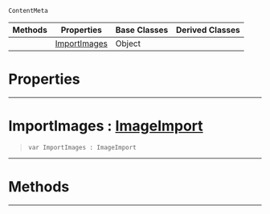  `ContentMeta`

|Methods|Properties|Base Classes|Derived Classes|
|---|---|---|---|
| |[ ImportImages](imageoptions.md#importimages-zilch-engine)|Object| |


 #  Properties


---  
 #  ImportImages : [ImageImport](../enum_reference.md#imageimport)

> 
> ``` lang=cpp, name=Nada
> var ImportImages : ImageImport


---  
 #  Methods


---  
 

 